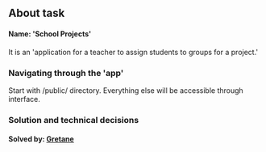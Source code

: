 ## About task

#### Name: 'School Projects'
It is an 'application for a teacher to assign students to groups for a project.'

### Navigating through the 'app'

Start with /public/ directory. Everything else will be accessible through interface.

### Solution and technical decisions



#### Solved by: [Gretane](https://github.com/gretane "Gretane Overview") 